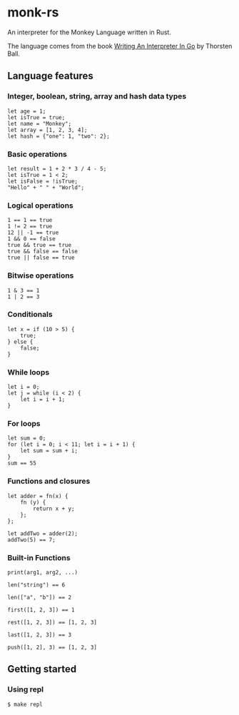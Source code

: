 # monk-rs

An interpreter for the Monkey Language written in Rust.

The language comes from the book [Writing An Interpreter In Go](https://interpreterbook.com/)
by Thorsten Ball.

## Language features

### Integer, boolean, string, array and hash data types

```
let age = 1;
let isTrue = true;
let name = "Monkey";
let array = [1, 2, 3, 4];
let hash = {"one": 1, "two": 2};
```

### Basic operations 

```
let result = 1 + 2 * 3 / 4 - 5;
let isTrue = 1 < 2;
let isFalse = !isTrue;
"Hello" + " " + "World";
```

### Logical operations

```
1 == 1 == true
1 != 2 == true
12 || -1 == true
1 && 0 == false
true && true == true
true && false == false
true || false == true
```

### Bitwise operations

```
1 & 3 == 1
1 | 2 == 3
```

### Conditionals

```
let x = if (10 > 5) {
    true;
} else {
    false;
}
```

### While loops

```
let i = 0;
let j = while (i < 2) {
    let i = i + 1;
}
```

### For loops

```
let sum = 0;
for (let i = 0; i < 11; let i = i + 1) {
    let sum = sum + i;
}
sum == 55
```

### Functions and closures

```
let adder = fn(x) {
    fn (y) {
        return x + y;
    };
};

let addTwo = adder(2);
addTwo(5) == 7;
```

### Built-in Functions

`print(arg1, arg2, ...)`

`len("string") == 6`

`len(["a", "b"]) == 2`

`first([1, 2, 3]) == 1`

`rest([1, 2, 3]) == [1, 2, 3]`

`last([1, 2, 3]) == 3`

`push([1, 2], 3) == [1, 2, 3]`

## Getting started

### Using repl

```bash
$ make repl
```

